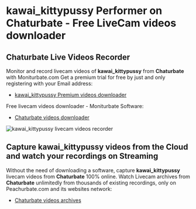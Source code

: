 # kawai_kittypussy Performer on Chaturbate - Free LiveCam videos downloader

## Chaturbate Live Videos Recorder

Monitor and record livecam videos of **kawai_kittypussy** from **Chaturbate** with Moniturbate.com
Get a premium trial for free by just and only registering with your Email address:
* [kawai_kittypussy Premium videos downloader](https://moniturbate.com/request-demo-licence-key.html)

Free livecam videos downloader - Moniturbate Software:
* [Chaturbate videos downloader](https://moniturbate.com/moniturbate-download-software.html)

![kawai_kittypussy livecam videos recorder](https://peachurnet.com/templates/moniturbate-software.png)


## Capture kawai_kittypussy videos from the Cloud and watch your recordings on Streaming

Without the need of downloading a software, capture **kawai_kittypussy** livecam videos from **Chaturbate** 100% online.
Watch Livecam archives from **Chaturbate** unlimitedly from thousands of existing recordings, only on Peachurbate.com and its websites network:
* [Chaturbate videos archives](https://peachurnet.com/)